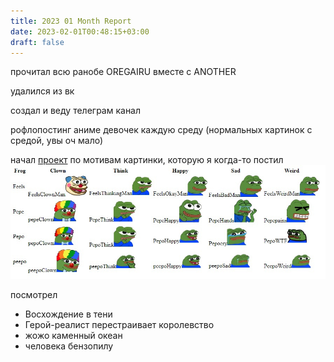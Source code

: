 ```yaml
---
title: 2023 01 Month Report
date: 2023-02-01T00:48:15+03:00
draft: false
---
```


прочитал всю ранобе OREGAIRU вместе с ANOTHER

удалился из вк

создал и веду телеграм канал

рофлопостинг аниме девочек каждую среду (нормальных картинок с средой, увы оч мало)

начал [проект](https://github.com/rprtr258/twitch-emotes-modifier-plugin/tree/dev) по мотивам картинки, которую я когда-то постил ![](/img/vk/Sm0UV9deKT8.jpg)

посмотрел
- Восхождение в тени
- Герой-реалист перестраивает королевство
- жожо каменный океан
- человека бензопилу
